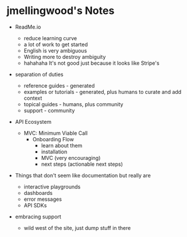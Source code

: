 # jmellingwood's Notes

* ReadMe.io
    * reduce learning curve
    * a lot of work to get started
    * English is very ambiguous
    * Writing more to destroy ambiguity
    * hahahaha It's not good just because it looks like Stripe's

* separation of duties
    * reference guides - generated
    * examples or tutorials - generated, plus humans to curate and add context
    * topical guides - humans, plus community
    * support - community

* API Ecosystem
    * MVC: Minimum Viable Call
        * Onboarding Flow
            * learn about them
            * installation
            * MVC (very encouraging)
            * next steps (actionable next steps)

* Things that don't seem like documentation but really are
    * interactive playgrounds
    * dashboards
    * error messages
    * API SDKs

* embracing support
    * wild west of the site, just dump stuff in there
